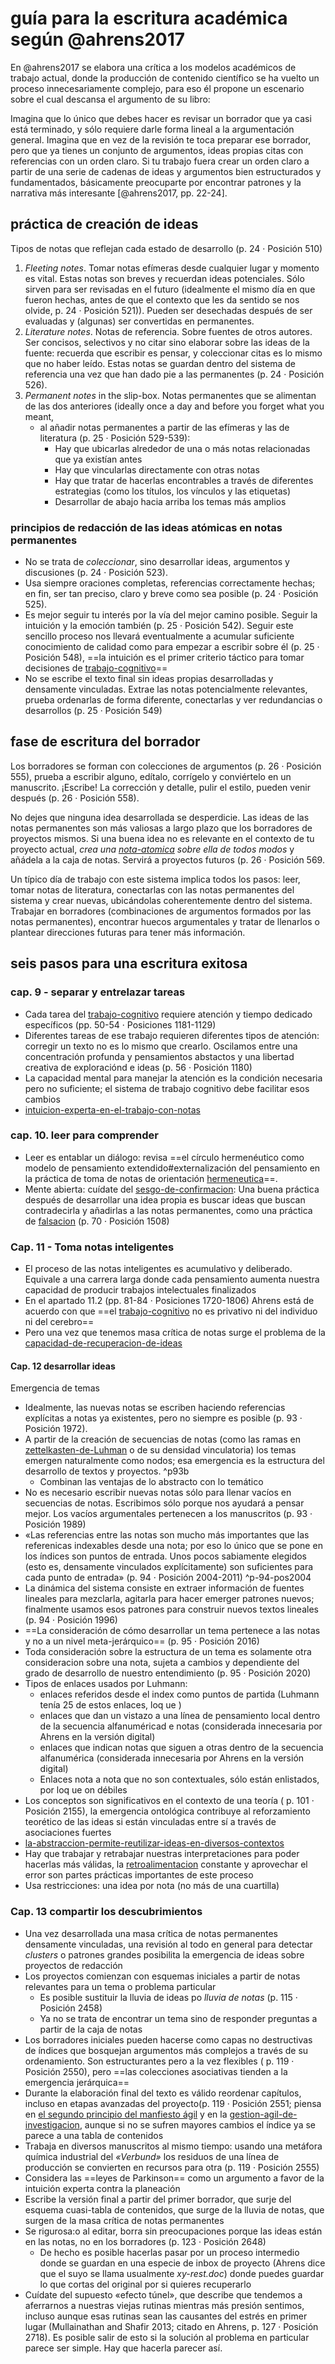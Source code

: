# guía para la escritura académica según @ahrens2017

En @ahrens2017 se elabora una crítica a los modelos académicos de trabajo actual, donde la producción de contenido científico se ha vuelto un proceso innecesariamente complejo, para eso él propone un escenario sobre el cual descansa el argumento de su libro:

Imagina que lo único que debes hacer es revisar un borrador que ya casi está terminado, y sólo requiere darle forma lineal a la argumentación general. Imagina que en vez de la revisión te toca preparar ese borrador, pero que ya tienes un conjunto de argumentos, ideas propias citas con referencias con un orden claro. Si tu trabajo fuera crear un orden claro a partir de una serie de cadenas de ideas y argumentos bien estructurados y fundamentados, básicamente preocuparte por encontrar patrones y la narrativa más interesante [@ahrens2017, pp. 22-24].

## práctica de creación de ideas

Tipos de notas que reflejan cada estado de desarrollo (p. 24 · Posición 510)

1. *Fleeting notes*. Tomar notas efímeras desde cualquier lugar y momento es vital. Estas notas son breves y recuerdan ideas potenciales. Sólo sirven para ser revisadas en el futuro (idealmente el mismo día en que fueron hechas, antes de que el contexto que les da sentido se nos olvide, p. 24 · Posición 521)). Pueden ser desechadas después de ser evaluadas y (algunas) ser convertidas en permanentes.
1. *Literature notes*. Notas de referencia. Sobre fuentes de otros autores. Ser concisos, selectivos y no citar sino elaborar sobre las ideas de la fuente: recuerda que escribir es pensar, y coleccionar citas es lo mismo que no haber leído. Estas notas se guardan dentro del sistema de referencia una vez que han dado pie a las permanentes (p. 24 · Posición 526).
1. *Permanent notes* in the slip-box. Notas permanentes que se alimentan de las dos anteriores (ideally once a day and before you forget what you meant,
   * al añadir notas permanentes a partir de las efímeras y las de literatura (p. 25 · Posición 529-539):
     * Hay que ubicarlas alrededor de una o más notas relacionadas que ya existían antes
     * Hay que vincularlas directamente con otras notas
     * Hay que tratar de hacerlas encontrables a través de diferentes estrategias (como los títulos, los vínculos y las etiquetas)
     * Desarrollar de abajo hacia arriba los temas más amplios

### principios de redacción de las ideas atómicas en notas permanentes

* No se trata de *coleccionar*, sino desarrollar ideas, argumentos y discusiones (p. 24 · Posición 523).
* Usa siempre oraciones completas, referencias correctamente hechas; en fin, ser tan preciso, claro y breve como sea posible (p. 24 · Posición 525).
* Es mejor seguir tu interés por la vía del mejor camino posible. Seguir la intuición y la emoción también (p. 25 · Posición 542). Seguir este sencillo proceso nos llevará eventualmente a acumular suficiente conocimiento de calidad como para empezar a escribir sobre él (p. 25 · Posición 548), ==la intuición es el primer criterio táctico para tomar decisiones de [trabajo-cognitivo](trabajo-cognitivo.md)==
* No se escribe el texto final sin ideas propias desarrolladas y densamente vinculadas. Extrae las notas potencialmente relevantes, prueba ordenarlas de forma diferente, conectarlas y ver redundancias o desarrollos (p. 25 · Posición 549)

## fase de escritura del borrador

Los borradores se forman con colecciones de argumentos (p. 26 · Posición 555), prueba a escribir alguno, edítalo, corrígelo y conviértelo en un manuscrito. ¡Escribe! La corrección y detalle, pulir el estilo, pueden venir después (p. 26 · Posición 558).

No dejes que ninguna idea desarrollada se desperdicie. Las ideas de las notas permanentes son más valiosas a largo plazo que los borradores de proyectos mismos. Si una buena idea no es relevante en el contexto de tu proyecto actual, *crea una [nota-atomica](nota-atomica.md) sobre ella de todos modos* y añádela a la caja de notas. Servirá a proyectos futuros (p. 26 · Posición 569.

Un típico día de trabajo con este sistema implica todos los pasos: leer, tomar notas de literatura, conectarlas con las notas permanentes del sistema y crear nuevas, ubicándolas coherentemente dentro del sistema. Trabajar en borradores (combinaciones de argumentos formados por las notas permanentes), encontrar huecos argumentales y tratar de llenarlos o plantear direcciones futuras para tener más información.

## seis pasos para una escritura exitosa

### cap. 9 - separar y entrelazar tareas

* Cada tarea del [trabajo-cognitivo](trabajo-cognitivo.md) requiere atención y tiempo dedicado específicos (pp. 50-54 · Posiciones 1181-1129)
* Diferentes tareas de ese trabajo requieren diferentes tipos de atención: corregir un texto no es lo mismo que crearlo. Oscilamos entre una concentración profunda y pensamientos abstactos y una libertad creativa de exploraciónd e ideas (p. 56 · Posición 1180)
* La capacidad mental para manejar la atención es la condición necesaria pero no suficiente; el sistema de trabajo cognitivo debe facilitar esos cambios
* [intuicion-experta-en-el-trabajo-con-notas](intuicion-experta-en-el-trabajo-con-notas.md)

### cap. 10. leer para comprender

* Leer es entablar un diálogo: revisa ==el círculo hermenéutico como modelo de pensamiento extendido#externalización del pensamiento en la práctica de toma de notas de orientación [hermeneutica](hermeneutica.md)==.
* Mente abierta: cuídate del [sesgo-de-confirmacion](sesgo-de-confirmacion.md): Una buena práctica después de desarrollar una idea propia es buscar ideas que buscan contradecirla y añadirlas a las notas permanentes, como una práctica de [falsacion](falsacion.md) (p. 70 · Posición 1508)

### Cap. 11 - Toma notas inteligentes

* El proceso de las notas inteligentes es acumulativo y deliberado. Equivale a una carrera larga donde cada pensamiento aumenta nuestra capacidad de producir trabajos intelectuales finalizados
* En el apartado 11.2 (pp. 81-84 · Posiciones 1720-1806) Ahrens está de acuerdo con que ==el [trabajo-cognitivo](trabajo-cognitivo.md) no es privativo ni del individuo ni del cerebro==
* Pero una vez que tenemos masa crítica de notas surge el problema de la [capacidad-de-recuperacion-de-ideas](capacidad-de-recuperacion-de-ideas.md)

#### Cap. 12 desarrollar ideas

Emergencia de temas

* Idealmente, las nuevas notas se escriben haciendo referencias explícitas a notas ya existentes, pero no siempre es posible (p. 93 · Posición 1972).
* A partir de la creación de secuencias de notas (como las ramas en [zettelkasten-de-Luhman](zettelkasten-de-Luhman.md) o de su densidad vinculatoria) los temas emergen naturalmente como nodos; esa emergencia es la estructura del desarrollo de textos y proyectos. ^p93b
  * Combinan las ventajas de lo abstracto con lo temático
* No es necesario escribir nuevas notas sólo para llenar vacíos en secuencias de notas. Escribimos sólo porque nos ayudará a pensar mejor. Los vacíos argumentales pertenecen a los manuscritos (p. 93 · Posición 1989)
* «Las referencias entre las notas son mucho más importantes que las referenicas indexables desde una nota; por eso lo único que se pone en los índices son puntos de entrada. Unos pocos sabiamente elegidos (esto es, densamente vinculados explícitamente)  son suficientes para cada punto de entrada» (p. 94 · Posición 2004-2011) ^p-94-pos2004
* La dinámica del sistema consiste en extraer información de fuentes lineales para mezclarla, agitarla para hacer emerger patrones nuevos; finalmente usamos esos patrones para construir nuevos textos lineales (p. 94 · Posición 1996)
* ==La consideración de cómo desarrollar un tema pertenece a las notas y no a un nivel meta-jerárquico== (p. 95 · Posición 2016)
* Toda consideración sobre la estructura de un tema es solamente otra consideracion sobre una nota, sujeta a cambios y dependiente del grado de desarrollo de nuestro entendimiento (p. 95 · Posición 2020)
* Tipos de enlaces usados por Luhmann:
  * enlaces referidos desde el index como puntos de partida (Luhmann tenía 25 de estos enlaces, loq ue )
  * enlaces que dan un vistazo a una línea de pensamiento local dentro de la secuencia alfanuméricad e notas (considerada innecesaria por Ahrens en la versión digital)
  * enlaces que indican notas que siguen a otras dentro de la secuencia alfanumérica (considerada innecesaria por Ahrens en la versión digital)
  * Enlaces nota a nota que no son contextuales, sólo están enlistados, por loq ue on débiles
* Los conceptos son significativos en el contexto de una teoría ( p. 101 · Posición 2155), la emergencia ontológica contribuye al reforzamiento teorético de las ideas si están vinculadas entre sí a través de asociaciones fuertes
* [la-abstraccion-permite-reutilizar-ideas-en-diversos-contextos](la-abstraccion-permite-reutilizar-ideas-en-diversos-contextos.md)
* Hay que trabajar y retrabajar nuestras interpretaciones para poder hacerlas más válidas, la [retroalimentacion](retroalimentacion.md) constante y aprovechar el error son partes prácticas importantes de este proceso
* Usa restricciones: una idea por nota (no más de una cuartilla)

### Cap. 13 compartir los descubrimientos

* Una vez desarrollada una masa crítica de notas permanentes densamente vinculadas, una revisión al todo en general para detectar *clusters* o patrones grandes posibilita la emergencia de ideas sobre proyectos de redacción
* Los proyectos comienzan con esquemas iniciales a partir de notas relevantes para un tema o problema particular
  * Es posible sustituir la lluvia de ideas po *lluvia de notas* (p. 115 · Posición 2458)
  * Ya no se trata de encontrar un tema sino de responder preguntas a partir de la caja de notas
* Los borradores iniciales pueden hacerse como capas no destructivas de índices que bosquejan argumentos más complejos a través de su ordenamiento. Son estructurantes pero a la vez flexibles ( p. 119 · Posición 2550), pero ==las colecciones asociativas tienden a la emergencia jerárquica==
* Durante la elaboración final del texto es válido reordenar capítulos, incluso en etapas avanzadas del proyecto(p. 119 · Posición 2551; piensa en [el segundo principio del manfiesto ágil](https://agilemanifesto.org/iso/es/principles.html) y en la [gestion-agil-de-investigacion](gestion-agil-de-investigacion.md), aunque si no se sufren mayores cambios el índice ya se parece a una tabla de contenidos
* Trabaja en diversos manuscritos al mismo tiempo: usando una metáfora química industrial del *«Verbund»* los residuos de una línea de producción se convierten en recursos para otra (p. 119 · Posición 2555)
* Considera las ==leyes de Parkinson== como un argumento a favor de la intuición experta contra la planeación
* Escribe la versión final a partir del primer borrador, que surje del esquema cuasi-tabla de contenidos, que surge de la lluvia de notas, que surgen de la masa crítica de notas permanentes
* Se rigurosa:o al editar, borra sin preocupaciones porque las ideas están en las notas, no en los borradores (p. 123 · Posición 2648)
  * De hecho es posible hacerlas pasar por un proceso intermedio donde se guardan en una especie de inbox de proyecto (Ahrens dice que el suyo se llama usualmente *xy-rest.doc*) donde puedes guardar lo que cortas del original por si quieres recuperarlo
* Cuídate del supuesto «efecto túnel», que describe que tendemos a aferrarnos a nuestras viejas rutinas mientras más presión sentimos, incluso aunque esas rutinas sean las causantes del estrés en primer lugar (Mullainathan and Shafir 2013; citado en Ahrens, p. 127 · Posición 2718). Es posible salir de esto si la solución al problema en particular parece ser simple. Hay que hacerla parecer así.
